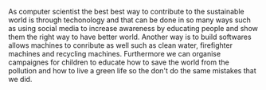As computer scientist the best best way to contribute to the sustainable world is through techonology and that can be done in so many ways such as using social media to increase awareness by educating people and show them the right way to have better world. Another way is to build softwares allows machines to conribute as well such as clean water,  firefighter machines  and recycling machines. Furthermore we can organise campaignes  for children to educate how to save the world from the pollution and how to live a green life so the don't do the same mistakes that we did. 

